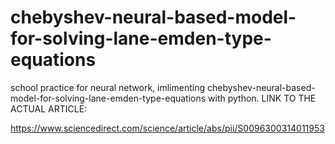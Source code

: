 # chebyshev-neural-based-model-for-solving-lane-emden-type-equations
school practice for neural network, imlimenting chebyshev-neural-based-model-for-solving-lane-emden-type-equations with python. 
LINK TO THE ACTUAL ARTICLE:

https://www.sciencedirect.com/science/article/abs/pii/S0096300314011953
